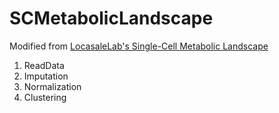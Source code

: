 # SCMetabolicLandscape
Modified from [LocasaleLab's Single-Cell Metabolic Landscape](https://github.com/LocasaleLab/Single-Cell-Metabolic-Landscape)
1. ReadData
2. Imputation
3. Normalization
4. Clustering
